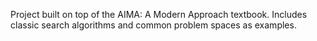 Project built on top of the AIMA: A Modern Approach textbook. Includes classic search algorithms and common problem spaces as examples.